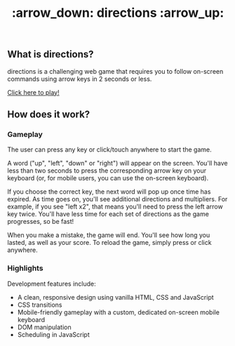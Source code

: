 <div align="center">
  <h1>:arrow_down: directions :arrow_up:</h1>
</div>
<br>

## What is directions?

directions is a challenging web game that requires you to follow on-screen commands using arrow keys in 2 seconds or less.

<a href="https://jonathanward.github.io/directions-game/">Click here to play!</a>

## How does it work?

### Gameplay

The user can press any key or click/touch anywhere to start the game.

A word ("up", "left", "down" or "right") will appear on the screen. You'll have less than two seconds to press the corresponding arrow key on your keyboard (or, for mobile users, you can use the on-screen keyboard).

If you choose the correct key, the next word will pop up once time has expired. As time goes on, you'll see additional directions and multipliers. For example, if you see "left x2", that means you'll need to press the left arrow key twice. You'll have less time for each set of directions as the game progresses, so be fast!

When you make a mistake, the game will end. You'll see how long you lasted, as well as your score. To reload the game, simply press or click anywhere.

### Highlights

Development features include:
* A clean, responsive design using vanilla HTML, CSS and JavaScript
* CSS transitions
* Mobile-friendly gameplay with a custom, dedicated on-screen mobile keyboard
* DOM manipulation
* Scheduling in JavaScript
